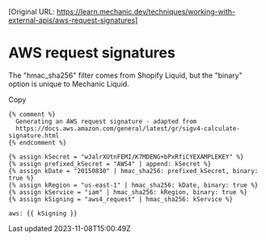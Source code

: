 [Original URL: https://learn.mechanic.dev/techniques/working-with-external-apis/aws-request-signatures]

# AWS request signatures

The "hmac\_sha256" filter comes from Shopify Liquid, but the "binary" option is unique to Mechanic Liquid.

Copy

    {% comment %}
      Generating an AWS request signature - adapted from
      https://docs.aws.amazon.com/general/latest/gr/sigv4-calculate-signature.html
    {% endcomment %}
    
    {% assign kSecret = "wJalrXUtnFEMI/K7MDENG+bPxRfiCYEXAMPLEKEY" %}
    {% assign prefixed_kSecret = "AWS4" | append: kSecret %}
    {% assign kDate = "20150830" | hmac_sha256: prefixed_kSecret, binary: true %}
    {% assign kRegion = "us-east-1" | hmac_sha256: kDate, binary: true %}
    {% assign kService = "iam" | hmac_sha256: kRegion, binary: true %}
    {% assign kSigning = "aws4_request" | hmac_sha256: kService %}
    
    aws: {{ kSigning }}

Last updated 2023-11-08T15:00:49Z